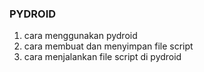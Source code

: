 ### PYDROID 

1) cara menggunakan pydroid 
2) cara membuat dan menyimpan file script
3) cara menjalankan file script di pydroid
